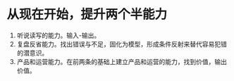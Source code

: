 # 从现在开始，提升两个半能力

1. 听说读写的能力。输入-输出。
1. 复盘反省能力。找出错误与不足，固化为模型，形成条件反射来替代容易犯错的潜意识。
1. 产品和运营能力。在前两条的基础上建立产品和运营的能力，找到价值，输出价值。

